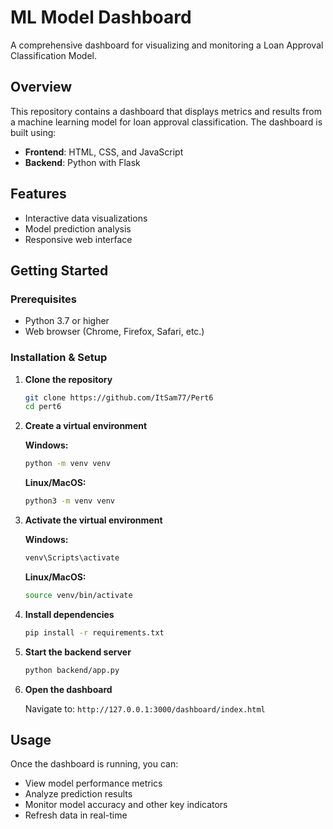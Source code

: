 # ML Model Dashboard

A comprehensive dashboard for visualizing and monitoring a Loan Approval Classification Model.

## Overview

This repository contains a dashboard that displays metrics and results from a machine learning model for loan approval classification. The dashboard is built using:

- **Frontend**: HTML, CSS, and JavaScript
- **Backend**: Python with Flask

## Features

- Interactive data visualizations
- Model prediction analysis
- Responsive web interface

## Getting Started

### Prerequisites

- Python 3.7 or higher
- Web browser (Chrome, Firefox, Safari, etc.)

### Installation & Setup

1. **Clone the repository**
   ```bash
   git clone https://github.com/ItSam77/Pert6
   cd pert6
   ```

2. **Create a virtual environment**
   
   **Windows:**
   ```bash
   python -m venv venv
   ```
   
   **Linux/MacOS:**
   ```bash
   python3 -m venv venv
   ```

3. **Activate the virtual environment**
   
   **Windows:**
   ```bash
   venv\Scripts\activate
   ```
   
   **Linux/MacOS:**
   ```bash
   source venv/bin/activate
   ```

4. **Install dependencies**
   ```bash
   pip install -r requirements.txt
   ```

5. **Start the backend server**
   ```bash
   python backend/app.py
   ```

6. **Open the dashboard**
   
   Navigate to: `http://127.0.0.1:3000/dashboard/index.html`

## Usage

Once the dashboard is running, you can:
- View model performance metrics
- Analyze prediction results
- Monitor model accuracy and other key indicators
- Refresh data in real-time

